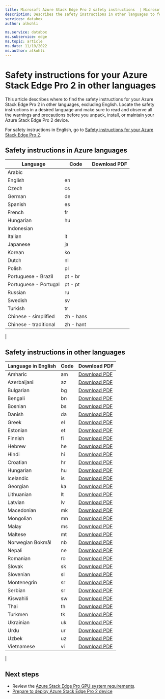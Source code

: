 ```yaml
---
title: Microsoft Azure Stack Edge Pro 2 safety instructions  | Microsoft Docs
description: Describes the safety instructions in other languages to follow while installing Azure Stack Edge Pro 2 device.
services: databox
author: alkohli

ms.service: databox
ms.subservice: edge
ms.topic: article
ms.date: 11/10/2022
ms.author: alkohli
---
```

# Safety instructions for your Azure Stack Edge Pro 2 in other languages

This article describes where to find the safety instructions for your Azure Stack Edge Pro 2 in other languages, excluding English. Locate the safety instructions in a desired language and make sure to read and observe all the warnings and precautions before you unpack, install, or maintain your Azure Stack Edge Pro 2 device.

For safety instructions in English, go to [Safety instructions for your Azure Stack Edge Pro 2](./azure-stack-edge-pro-2-safety.md).

## Safety instructions in Azure languages

|Language              |Code     |Download PDF|
|----------------------|---------|---------|
|Arabic                |         |         |
|English               |en       |         |
|Czech                 |cs       |         |
|German                |de       |         |
|Spanish               |es       |         |
|French                |fr       |         |
|Hungarian             |hu       |         |
|Indonesian            |         |         |
|Italian               |it       |         |
|Japanese              |ja       |         |
|Korean                |ko       |         |
|Dutch                 |nl       |         |
|Polish                |pl       |         |
|Portuguese - Brazil   |pt - br  |         |
|Portuguese - Portugal |pt - pt  |         |
|Russian               |ru       |         |
|Swedish               |sv       |         |
|Turkish               |tr       |         |
|Chinese - simplified  |zh - hans|         |
|Chinese - traditional |zh - hant|         |
|

## Safety instructions in other languages

|Language in English |Code | Download PDF |
|--------------------|-----|--------------|
| Amharic             | am   | [Download PDF](https://asedocs.blob.core.windows.net/safety-documentation/MicrosoftAzureStackEdgePro2_SafetyGuide_Amharic_RevA_5-25-2022.pdf)     |
| Azerbaijani         | az   | [Download PDF](https://asedocs.blob.core.windows.net/safety-documentation/MicrosoftAzureStackEdgePro2_SafetyGuide_Azerbaijani_RevA_5-25-2022.pdf) |
| Bulgarian           | bg   | [Download PDF](https://asedocs.blob.core.windows.net/safety-documentation/MicrosoftAzureStackEdgePro2_SafetyGuide_Bulgarian_RevA_5-25-2022.pdf)   |
| Bengali             | bn   | [Download PDF](https://asedocs.blob.core.windows.net/safety-documentation/MicrosoftAzureStackEdgePro2_SafetyGuide_Bengali_RevA_5-25-2022.pdf)     |
| Bosnian             | bs   | [Download PDF](https://asedocs.blob.core.windows.net/safety-documentation/MicrosoftAzureStackEdgePro2_SafetyGuide_Bosnian_RevA_5-25-2022.pdf)     |
| Danish              | da   | [Download PDF](https://asedocs.blob.core.windows.net/safety-documentation/MicrosoftAzureStackEdgePro2_SafetyGuide_Danish_RevA_5-25-2022.pdf)      |
| Greek               | el   | [Download PDF](https://asedocs.blob.core.windows.net/safety-documentation/MicrosoftAzureStackEdgePro2_SafetyGuide_Greek_RevA_5-25-2022.pdf)       |
| Estonian            | et   | [Download PDF](https://asedocs.blob.core.windows.net/safety-documentation/MicrosoftAzureStackEdgePro2_SafetyGuide_Estonian_RevA_5-25-2022.pdf)    |
| Finnish             | fi   | [Download PDF](https://asedocs.blob.core.windows.net/safety-documentation/MicrosoftAzureStackEdgePro2_SafetyGuide_Finnish_RevA_5-25-2022.pdf)     |
| Hebrew              | he   | [Download PDF](https://asedocs.blob.core.windows.net/safety-documentation/MicrosoftAzureStackEdgePro2_SafetyGuide_Hebrew_RevA_5-25-2022.pdf)      |
| Hindi               | hi   | [Download PDF](https://asedocs.blob.core.windows.net/safety-documentation/MicrosoftAzureStackEdgePro2_SafetyGuide_Hindi_RevA_5-25-2022.pdf)       |
| Croatian            | hr   | [Download PDF](https://asedocs.blob.core.windows.net/safety-documentation/MicrosoftAzureStackEdgePro2_SafetyGuide_Croatian_RevA_5-25-2022.pdf)    |
| Hungarian           | hu   | [Download PDF](https://asedocs.blob.core.windows.net/safety-documentation/MicrosoftAzureStackEdgePro2_SafetyGuide_Hungarian_RevA_5-25-2022.pdf)   |
| Icelandic           | is   | [Download PDF](https://asedocs.blob.core.windows.net/safety-documentation/MicrosoftAzureStackEdgePro2_SafetyGuide_Icelandic_RevA_5-25-2022.pdf)   |
| Georgian            | ka   | [Download PDF](https://asedocs.blob.core.windows.net/safety-documentation/MicrosoftAzureStackEdgePro2_SafetyGuide_Georgian_RevA_5-25-2022.pdf)    |
| Lithuanian          | lt   | [Download PDF](https://asedocs.blob.core.windows.net/safety-documentation/MicrosoftAzureStackEdgePro2_SafetyGuide_Lithuanian_RevA_5-25-2022.pdf)  |
| Latvian             | lv   | [Download PDF](https://asedocs.blob.core.windows.net/safety-documentation/MicrosoftAzureStackEdgePro2_SafetyGuide_Latvian_RevA_5-25-2022.pdf)     |
| Macedonian          | mk   | [Download PDF](https://asedocs.blob.core.windows.net/safety-documentation/MicrosoftAzureStackEdgePro2_SafetyGuide_Macedonian_RevA_5-25-2022.pdf)  |
| Mongolian           | mn   | [Download PDF](https://asedocs.blob.core.windows.net/safety-documentation/MicrosoftAzureStackEdgePro2_SafetyGuide_Mongolian_RevA_5-25-2022.pdf)   |
| Malay               | ms   | [Download PDF](https://asedocs.blob.core.windows.net/safety-documentation/MicrosoftAzureStackEdgePro2_SafetyGuide_Malay_RevA_5-25-2022.pdf)       |
| Maltese             | mt   | [Download PDF](https://asedocs.blob.core.windows.net/safety-documentation/MicrosoftAzureStackEdgePro2_SafetyGuide_Maltese_RevA_5-25-2022.pdf)     |
| Norwegian Bokmål    | nb   | [Download PDF](https://asedocs.blob.core.windows.net/safety-documentation/MicrosoftAzureStackEdgePro2_SafetyGuide_Norwegian_RevA_5-25-2022.pdf)   |
| Nepali              | ne   | [Download PDF](https://asedocs.blob.core.windows.net/safety-documentation/MicrosoftAzureStackEdgePro2_SafetyGuide_Nepali_RevA_5-25-2022.pdf)      |
| Romanian            | ro   | [Download PDF](https://asedocs.blob.core.windows.net/safety-documentation/MicrosoftAzureStackEdgePro2_SafetyGuide_Romanian_RevA_5-25-2022.pdf)    |
| Slovak              | sk   | [Download PDF](https://asedocs.blob.core.windows.net/safety-documentation/MicrosoftAzureStackEdgePro2_SafetyGuide_Slovak_RevA_5-25-2022.pdf)      |
| Slovenian           | sl   | [Download PDF](https://asedocs.blob.core.windows.net/safety-documentation/MicrosoftAzureStackEdgePro2_SafetyGuide_Slovenian_RevA_5-25-2022.pdf)   |
| Montenegrin         | sr   | [Download PDF](https://asedocs.blob.core.windows.net/safety-documentation/MicrosoftAzureStackEdgePro2_SafetyGuide_Montenegrin_RevA_5-25-2022.pdf) |
| Serbian             | sr   | [Download PDF](https://asedocs.blob.core.windows.net/safety-documentation/MicrosoftAzureStackEdgePro2_SafetyGuide_Serbian_RevA_5-25-2022.pdf)     |
| Kiswahili           | sw   | [Download PDF](https://asedocs.blob.core.windows.net/safety-documentation/MicrosoftAzureStackEdgePro2_SafetyGuide_Kiswahili_RevA_5-25-2022.pdf)   |
| Thai                | th   | [Download PDF](https://asedocs.blob.core.windows.net/safety-documentation/MicrosoftAzureStackEdgePro2_SafetyGuide_Thai_RevA_5-25-2022.pdf)        |
| Turkmen             | tk   | [Download PDF](https://asedocs.blob.core.windows.net/safety-documentation/MicrosoftAzureStackEdgePro2_SafetyGuide_Turkmen_RevA_5-25-2022.pdf)     |
| Ukrainian           | uk   | [Download PDF](https://asedocs.blob.core.windows.net/safety-documentation/MicrosoftAzureStackEdgePro2_SafetyGuide_Ukrainian_RevA_5-25-2022.pdf)   |
| Urdu                | ur   | [Download PDF](https://asedocs.blob.core.windows.net/safety-documentation/MicrosoftAzureStackEdgePro2_SafetyGuide_Urdu_RevA_5-25-2022.pdf)        |
| Uzbek               | uz   | [Download PDF](https://asedocs.blob.core.windows.net/safety-documentation/MicrosoftAzureStackEdgePro2_SafetyGuide_Uzbek_RevA_5-25-2022.pdf)       |
| Vietnamese          | vi   | [Download PDF](https://asedocs.blob.core.windows.net/safety-documentation/MicrosoftAzureStackEdgePro2_SafetyGuide_Vietnamese_RevA_5-25-2022.pdf)  |
|

## Next steps

- Review the [Azure Stack Edge Pro GPU system requirements](azure-stack-edge-pro-2-system-requirements.md).
- [Prepare to deploy Azure Stack Edge Pro 2 device](azure-stack-edge-pro-2-deploy-prep.md)